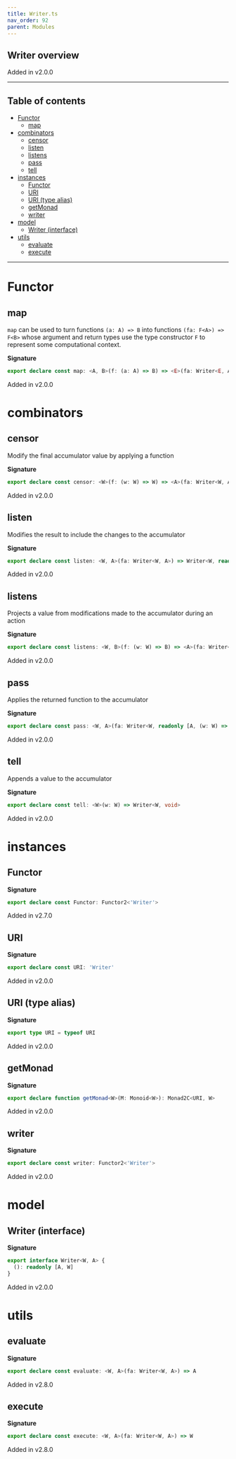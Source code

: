 ```yaml
---
title: Writer.ts
nav_order: 92
parent: Modules
---
```


## Writer overview

Added in v2.0.0

---

<h2 class="text-delta">Table of contents</h2>

- [Functor](#functor)
  - [map](#map)
- [combinators](#combinators)
  - [censor](#censor)
  - [listen](#listen)
  - [listens](#listens)
  - [pass](#pass)
  - [tell](#tell)
- [instances](#instances)
  - [Functor](#functor-1)
  - [URI](#uri)
  - [URI (type alias)](#uri-type-alias)
  - [getMonad](#getmonad)
  - [writer](#writer)
- [model](#model)
  - [Writer (interface)](#writer-interface)
- [utils](#utils)
  - [evaluate](#evaluate)
  - [execute](#execute)

---

# Functor

## map

`map` can be used to turn functions `(a: A) => B` into functions `(fa: F<A>) => F<B>` whose argument and return types
use the type constructor `F` to represent some computational context.

**Signature**

```ts
export declare const map: <A, B>(f: (a: A) => B) => <E>(fa: Writer<E, A>) => Writer<E, B>
```

Added in v2.0.0

# combinators

## censor

Modify the final accumulator value by applying a function

**Signature**

```ts
export declare const censor: <W>(f: (w: W) => W) => <A>(fa: Writer<W, A>) => Writer<W, A>
```

Added in v2.0.0

## listen

Modifies the result to include the changes to the accumulator

**Signature**

```ts
export declare const listen: <W, A>(fa: Writer<W, A>) => Writer<W, readonly [A, W]>
```

Added in v2.0.0

## listens

Projects a value from modifications made to the accumulator during an action

**Signature**

```ts
export declare const listens: <W, B>(f: (w: W) => B) => <A>(fa: Writer<W, A>) => Writer<W, readonly [A, B]>
```

Added in v2.0.0

## pass

Applies the returned function to the accumulator

**Signature**

```ts
export declare const pass: <W, A>(fa: Writer<W, readonly [A, (w: W) => W]>) => Writer<W, A>
```

Added in v2.0.0

## tell

Appends a value to the accumulator

**Signature**

```ts
export declare const tell: <W>(w: W) => Writer<W, void>
```

Added in v2.0.0

# instances

## Functor

**Signature**

```ts
export declare const Functor: Functor2<'Writer'>
```

Added in v2.7.0

## URI

**Signature**

```ts
export declare const URI: 'Writer'
```

Added in v2.0.0

## URI (type alias)

**Signature**

```ts
export type URI = typeof URI
```

Added in v2.0.0

## getMonad

**Signature**

```ts
export declare function getMonad<W>(M: Monoid<W>): Monad2C<URI, W>
```

Added in v2.0.0

## writer

**Signature**

```ts
export declare const writer: Functor2<'Writer'>
```

Added in v2.0.0

# model

## Writer (interface)

**Signature**

```ts
export interface Writer<W, A> {
  (): readonly [A, W]
}
```

Added in v2.0.0

# utils

## evaluate

**Signature**

```ts
export declare const evaluate: <W, A>(fa: Writer<W, A>) => A
```

Added in v2.8.0

## execute

**Signature**

```ts
export declare const execute: <W, A>(fa: Writer<W, A>) => W
```

Added in v2.8.0
